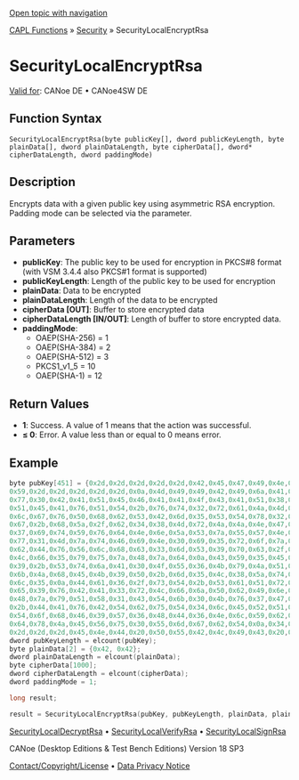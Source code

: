[Open topic with navigation](../../../../../CANoeDEFamily.htm#Topics/CAPLFunctions/Security/Functions/CAPLfunctionSecurityLocalEncryptRsa.md)

[CAPL Functions](../../CAPLfunctions.md) » [Security](../CAPLFunctionsSecurityOverview.md) » SecurityLocalEncryptRsa

# SecurityLocalEncryptRsa

[Valid for](../../../Shared/FeatureAvailability.md): CANoe DE • CANoe4SW DE

## Function Syntax

```
SecurityLocalEncryptRsa(byte publicKey[], dword publicKeyLength, byte plainData[], dword plainDataLength, byte cipherData[], dword* cipherDataLength, dword paddingMode)
```

## Description

Encrypts data with a given public key using asymmetric RSA encryption. Padding mode can be selected via the parameter.

## Parameters

- **publicKey**: The public key to be used for encryption in PKCS#8 format (with VSM 3.4.4 also PKCS#1 format is supported)
- **publicKeyLength**: Length of the public key to be used for encryption
- **plainData**: Data to be encrypted
- **plainDataLength**: Length of the data to be encrypted
- **cipherData [OUT]**: Buffer to store encrypted data
- **cipherDataLength [IN/OUT]**: Length of buffer to store encrypted data.
- **paddingMode**:
  - OAEP(SHA-256) = 1
  - OAEP(SHA-384) = 2
  - OAEP(SHA-512) = 3
  - PKCS1_v1_5 = 10
  - OAEP(SHA-1) = 12

## Return Values

- **1**: Success. A value of 1 means that the action was successful.
- **≤ 0**: Error. A value less than or equal to 0 means error.

## Example

```c
byte pubKey[451] = {0x2d,0x2d,0x2d,0x2d,0x2d,0x42,0x45,0x47,0x49,0x4e,0x20,0x50,0x55,0x42,0x4c,0x49,0x43,0x20,0x4b,0x45,
0x59,0x2d,0x2d,0x2d,0x2d,0x2d,0x0a,0x4d,0x49,0x49,0x42,0x49,0x6a,0x41,0x4e,0x42,0x67,0x6b,0x71,0x68,0x6b,0x69,0x47,0x39,
0x77,0x30,0x42,0x41,0x51,0x45,0x46,0x41,0x41,0x4f,0x43,0x41,0x51,0x38,0x41,0x4d,0x49,0x49,0x42,0x43,0x67,0x4b,0x43,0x41,
0x51,0x45,0x41,0x76,0x51,0x54,0x2b,0x76,0x74,0x32,0x72,0x61,0x4a,0x4d,0x63,0x2b,0x56,0x35,0x5a,0x39,0x59,0x48,0x41,0x0a,
0x6c,0x67,0x76,0x50,0x68,0x62,0x53,0x42,0x6d,0x35,0x53,0x54,0x78,0x32,0x41,0x31,0x6e,0x4a,0x33,0x4d,0x53,0x39,0x79,0x77,
0x67,0x2b,0x68,0x5a,0x2f,0x62,0x34,0x38,0x4d,0x72,0x4a,0x4a,0x4e,0x47,0x4a,0x65,0x69,0x4e,0x48,0x43,0x67,0x65,0x46,0x4e,
0x37,0x69,0x74,0x59,0x76,0x64,0x4e,0x6e,0x5a,0x53,0x7a,0x55,0x57,0x4e,0x54,0x75,0x0a,0x31,0x30,0x4a,0x78,0x4b,0x43,0x43,
0x77,0x31,0x4d,0x7a,0x74,0x46,0x69,0x4e,0x30,0x69,0x35,0x72,0x6f,0x7a,0x68,0x42,0x6e,0x56,0x66,0x2b,0x54,0x6d,0x73,0x58,
0x62,0x44,0x76,0x56,0x6c,0x68,0x63,0x33,0x6d,0x53,0x39,0x70,0x63,0x2f,0x63,0x36,0x67,0x63,0x69,0x6d,0x75,0x43,0x4e,0x4a,
0x4c,0x66,0x35,0x79,0x75,0x7a,0x48,0x7a,0x64,0x0a,0x43,0x59,0x35,0x45,0x45,0x6c,0x4d,0x75,0x6a,0x4b,0x69,0x62,0x43,0x36,
0x39,0x2b,0x53,0x74,0x6a,0x41,0x30,0x4f,0x55,0x36,0x4b,0x79,0x4a,0x51,0x6e,0x36,0x7a,0x61,0x66,0x6c,0x4d,0x53,0x66,0x4a,
0x6b,0x4a,0x68,0x45,0x4b,0x39,0x50,0x2b,0x6d,0x35,0x4c,0x38,0x5a,0x74,0x46,0x59,0x78,0x4c,0x57,0x59,0x71,0x49,0x79,0x4a,
0x6c,0x35,0x0a,0x44,0x61,0x36,0x2f,0x73,0x54,0x2b,0x53,0x61,0x51,0x72,0x4a,0x34,0x68,0x37,0x46,0x76,0x6c,0x70,0x57,0x48,
0x65,0x39,0x76,0x42,0x41,0x33,0x72,0x4c,0x66,0x6a,0x50,0x62,0x49,0x6e,0x51,0x73,0x2b,0x35,0x6d,0x75,0x56,0x65,0x6e,0x52,
0x48,0x7a,0x79,0x51,0x58,0x31,0x43,0x54,0x6b,0x30,0x4b,0x76,0x37,0x47,0x55,0x45,0x31,0x34,0x73,0x0a,0x56,0x7a,0x52,0x46,
0x2b,0x44,0x41,0x76,0x42,0x54,0x62,0x75,0x54,0x34,0x6c,0x45,0x52,0x51,0x79,0x34,0x35,0x39,0x79,0x62,0x76,0x4f,0x75,0x76,
0x54,0x6f,0x68,0x46,0x39,0x57,0x36,0x48,0x44,0x36,0x4e,0x6c,0x59,0x62,0x2f,0x78,0x47,0x41,0x75,0x31,0x73,0x76,0x56,0x62,
0x64,0x78,0x4a,0x45,0x56,0x75,0x30,0x55,0x6d,0x67,0x62,0x54,0x0a,0x34,0x77,0x49,0x44,0x41,0x51,0x41,0x42,0x0a,0x2d,0x2d,
0x2d,0x2d,0x2d,0x45,0x4e,0x44,0x20,0x50,0x55,0x42,0x4c,0x49,0x43,0x20,0x4b,0x45,0x59,0x2d,0x2d,0x2d,0x2d,0x2d,0x0a};
dword pubKeyLength = elcount(pubKey);
byte plainData[2] = {0x42, 0x42};
dword plainDataLength = elcount(plainData);
byte cipherData[1000];
dword cipherDataLength = elcount(cipherData);
dword paddingMode = 1;

long result;

result = SecurityLocalEncryptRsa(pubKey, pubKeyLength, plainData, plainDataLength, cipherData, cipherDataLength, paddingMode);
```

[SecurityLocalDecryptRsa](CAPLfunctionSecurityLocalDecryptRsa.md) • [SecurityLocalVerifyRsa](CAPLfunctionSecurityLocalVerifyRSA.md) • [SecurityLocalSignRsa](CAPLfunctionSecurityLocalSignRSA.md)

CANoe (Desktop Editions & Test Bench Editions) Version 18 SP3

[Contact/Copyright/License](../../../Shared/ContactCopyrightLicense.md) • [Data Privacy Notice](https://www.vector.com/int/en/company/get-info/privacy-policy/)
